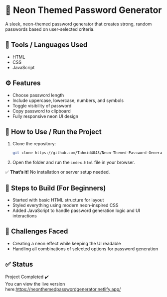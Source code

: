 # 🔐 Neon Themed Password Generator

A sleek, neon-themed password generator that creates strong, random passwords based on user-selected criteria.

## 🔧 Tools / Languages Used

- HTML
- CSS
- JavaScript

## ⚙️ Features

- Choose password length
- Include uppercase, lowercase, numbers, and symbols
- Toggle visibility of password
- Copy password to clipboard
- Fully responsive neon UI design

## 🚀 How to Use / Run the Project

1. Clone the repository:
   ```bash
   git clone https://github.com/Tahmid4043/Neon-Themed-Password-Generator.git
   ```

2. Open the folder and run the `index.html` file in your browser.

✅ **That’s it!** No installation or server setup needed.

## 📌 Steps to Build (For Beginners)

- Started with basic HTML structure for layout
- Styled everything using modern neon-inspired CSS
- Added JavaScript to handle password generation logic and UI interactions

## 🚧 Challenges Faced

- Creating a neon effect while keeping the UI readable
- Handling all combinations of selected options for password generation

## ✅ Status

Project Completed ✔️  
You can view the live version here:https://neonthemedpasswordgenerator.netlify.app/
